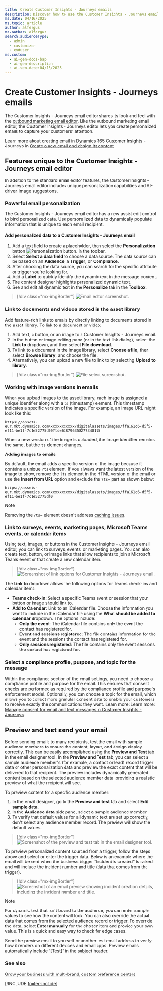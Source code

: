 ```yaml
---
title: Create Customer Insights - Journeys emails
description: Discover how to use the Customer Insights - Journeys email editor to create dynamic, personalized emails with advanced features like AI image suggestions.
ms.date: 04/16/2025
ms.topic: article
author: alfergus
ms.author: alfergus
search.audienceType:
  - admin
  - customizer
  - enduser
ms.custom:
  - ai-gen-docs-bap
  - ai-gen-description
  - ai-seo-date:04/16/2025
---
```


# Create Customer Insights - Journeys emails

The Customer Insights - Journeys email editor shares its look and feel with the [outbound marketing email editor](prepare-marketing-emails.md). Like the outbound marketing email editor, the Customer Insights - Journeys editor lets you create personalized emails to capture your customers' attention.

Learn more about creating email in Dynamics 365 Customer Insights - Journeys in [Create a new email and design its content](email-design.md).

## Features unique to the Customer Insights - Journeys email editor

In addition to the standard email editor features, the Customer Insights - Journeys email editor includes unique personalization capabilities and AI-driven image suggestions.

### Powerful email personalization

The Customer Insights - Journeys email editor has a new assist edit control to bind personalized data. Use personalized data to dynamically populate information that is unique to each email recipient.

#### Add personalized data to a Customer Insights - Journeys email

1. Add a text field to create a placeholder, then select the **Personalization** button ![Personalization button.](media/real-time-marketing-personalization.png "Personalization button") in the toolbar.
1. Select **Select a data field** to choose a data source. The data source can be based on an **Audience**, a **Trigger**, or **Compliance**.
1. After choosing the data source, you can search for the specific attribute or trigger you're looking for.
1. Add a **Label** to quickly identify the dynamic text in the message content.
1. The content designer highlights personalized dynamic text.
1. See and edit all dynamic text in the **Personalize** tab in the **Toolbox**.

> [!div class="mx-imgBorder"]
> ![Email editor screenshot.](media/real-time-marketing-email-editor.png "Email editor screenshot")

### Link to documents and videos stored in the asset library

Add feature-rich links to emails by directly linking to documents stored in the asset library. To link to a document or video:

1. Add text, a button, or an image to a Customer Insights - Journeys email.
1. In the button or image editing pane (or in the text link dialog), select the **Link to** dropdown, and then select **File download**.
1. To link to a document in the image library, select **Choose a file**, then select **Browse library**, and choose the file.
1. Alternatively, you can upload a new file to link to by selecting **Upload to library**.

> [!div class="mx-imgBorder"]
> ![File select screenshot.](media/real-time-marketing-email-file-link.png "File select screenshot")

### Working with image versions in emails

When you upload images to the asset library, each image is assigned a unique identifier along with a `ts` (timestamp) element. This timestamp indicates a specific version of the image. For example, an image URL might look like this:

`https://assets-eur.mkt.dynamics.com/xxxxxxxxxxx/digitalassets/images/ffa161c6-d5f5-ef11-be1f-7c1e52775df0?ts=638796358277348175`

When a new version of the image is uploaded, the image identifier remains the same, but the `ts` element changes.

**Adding images to emails**

By default, the email adds a specific version of the image because it contains a unique `?ts` element. If you always want the latest version of the image to show, remove the `?ts` element in the HTML version of the email or use the **Insert from URL** option and exclude the `?ts=` part as shown below:

`https://assets-eur.mkt.dynamics.com/xxxxxxxxxxx/digitalassets/images/ffa161c6-d5f5-ef11-be1f-7c1e52775df0`

> [!NOTE]
> Removing the `?ts=` element doesn't address [caching issues](upload-images-files.md#edit-assets).

### Link to surveys, events, marketing pages, Microsoft Teams events, or calendar items

Using text, images, or buttons in the Customer Insights - Journeys email editor, you can link to surveys, events, or marketing pages. You can also create text, button, or image links that allow recipients to join a Microsoft Teams event or that create a new calendar item.

  > [!div class="mx-imgBorder"]
  > ![Screenshot of link options for Customer Insights - Journeys email.](media/real-time-marketing-email-button2.png "Screenshot of link options for Customer Insights - Journeys email")

The **Link to** dropdown allows the following options for Teams check-ins and calendar items:

- **Teams check-in**: Select a specific Teams event or session that your button or image should link to.
- **Add to Calendar**: Link to an iCalendar file. Choose the information you want to include in the iCalendar file using the **What should be added to calendar** dropdown. The options include:
    - **Only the event**: The iCalendar file contains only the event the contact has registered for.
    - **Event and sessions registered**: The file contains information for the event and the sessions the contact has registered for.
    - **Only sessions registered**: The file contains only the event sessions the contact has registered for.

### Select a compliance profile, purpose, and topic for the message

Within the compliance section of the email settings, you need to choose a compliance profile and purpose for the email. This ensures that consent checks are performed as required by the compliance profile and purpose's enforcement model. Optionally, you can choose a topic for the email, which allows you to collect more granular consent data to enable your customers to receive exactly the communications they want. Learn more: Learn more: [Manage consent for email and text messages in Customer Insights - Journeys](real-time-marketing-email-text-consent.md)

## Preview and test send your email

Before sending emails to many recipients, test the email with sample audience members to ensure the content, layout, and design display correctly. This can be easily accomplished using the **Preview and Test** tab in the email designer tool. In the **Preview and Test** tab, you can select a sample audience member's (for example, a contact or lead) record trigger data or other personalization data and preview the exact content that will be delivered to that recipient. The preview includes dynamically generated content based on the selected audience member data, providing a realistic preview of what the recipient will see.

To preview content for a specific audience member:

1. In the email designer, go to the **Preview and test** tab and select **Edit sample data**.
1. In the **Audience data** side pane, select a sample audience member.
1. To verify that default values for all dynamic text are set up correctly, don't select any audience member record. The preview will show the default values.

> [!div class="mx-imgBorder"]
> ![Screenshot of the preview and test tab in the email designer tool.](media/real-time-marketing-better-preview-and-test.png "Screenshot of the preview and test tab in the email designer tool.")

To preview personalized content sourced from a trigger, follow the steps above and select or enter the trigger data. Below is an example where the email will be sent when the business trigger “Incident is created” is raised and will include the incident number and title (data that comes from the trigger).

> [!div class="mx-imgBorder"]
> ![Screenshot of an email preview showing incident creation details, including the incident number and title.](media/real-time-marketing-incident-creation.png "Screenshot of an email preview showing incident creation details, including the incident number and title.")

> [!NOTE]
> For dynamic text that isn't bound to the audience, you can enter sample values to see how the content will look. You can also override the actual data that comes from the selected audience record or trigger. To override the data, select **Enter manually** for the chosen item and provide your own value. This is a quick and easy way to check for edge cases.

Send the preview email to yourself or another test email address to verify how it renders on different devices and email apps. Preview emails automatically include “[Test]” in the subject header.

### See also

[Grow your business with multi-brand, custom preference centers](real-time-marketing-compliance-settings.md)

[!INCLUDE [footer-include](./includes/footer-banner.md)]
